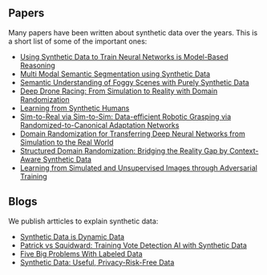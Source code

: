 ## Papers

Many papers have been written about synthetic data over the years. This is a short list of some of the important ones:

- [Using Synthetic Data to Train Neural Networks is Model-Based Reasoning](https://arxiv.org/pdf/1703.00868.pdf)
- [Multi Modal Semantic Segmentation using Synthetic Data](https://arxiv.org/pdf/1910.13676.pdf)
- [Semantic Understanding of Foggy Scenes with Purely Synthetic Data](https://arxiv.org/pdf/1910.03997.pdf)
- [Deep Drone Racing: From Simulation to Reality with Domain Randomization](https://arxiv.org/pdf/1905.09727.pdf)
- [Learning from Synthetic Humans](https://arxiv.org/pdf/1701.01370.pdf)
- [Sim-to-Real via Sim-to-Sim: Data-efficient Robotic Grasping via Randomized-to-Canonical Adaptation Networks](https://arxiv.org/pdf/1812.07252.pdf)
- [Domain Randomization for Transferring Deep Neural Networks from Simulation to the Real World](https://arxiv.org/pdf/1703.06907.pdf)
- [Structured Domain Randomization: Bridging the Reality Gap by Context-Aware Synthetic Data](https://arxiv.org/pdf/1810.10093.pdf)
- [Learning from Simulated and Unsupervised Images through Adversarial Training](https://arxiv.org/pdf/1612.07828.pdf)

## Blogs

We publish artticles to explain synthetic data:

- [Synthetic Data is Dynamic Data](https://www.zumolabs.ai/post/five-big-problems-with-labeled-data)
- [Patrick vs Squidward: Training Vote Detection AI with Synthetic Data](https://www.zumolabs.ai/post/patrick-vs-squidward-training-vote-detection-ai-with-synthetic-data)
- [Five Big Problems With Labeled Data](https://www.zumolabs.ai/post/five-big-problems-with-labeled-data)
- [Synthetic Data: Useful, Privacy-Risk-Free Data](https://www.zumolabs.ai/post/synthetic-data-useful-privacy-risk-free-data)